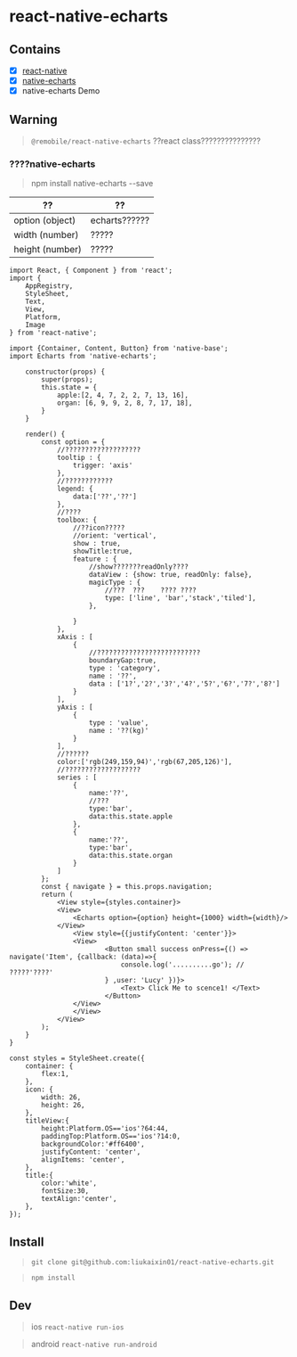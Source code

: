 # react-native-echarts

## Contains

- [x] [react-native](http://reactnative.cn/)
- [x] [native-echarts](https://www.npmjs.com/package/native-echarts)
- [x] native-echarts Demo

## Warning

> `@remobile/react-native-echarts` ??react class???????????????

### ????native-echarts

>  npm install native-echarts --save

| ??  | ?? |
| ------------- | ------------- |
|  option (object)  | echarts??????  |
|  width (number) | ?????  |
|  height (number)| ?????

```
import React, { Component } from 'react';
import {
    AppRegistry,
	StyleSheet,
	Text,
	View,
	Platform,
	Image
} from 'react-native';

import {Container, Content, Button} from 'native-base';
import Echarts from 'native-echarts';

	constructor(props) {
		super(props);
		this.state = {
			apple:[2, 4, 7, 2, 2, 7, 13, 16],
			organ: [6, 9, 9, 2, 8, 7, 17, 18],
		}
	}

	render() {
		const option = {
			//???????????????????
			tooltip : {
				trigger: 'axis'
			},
			//????????????
			legend: {
				data:['??','??']
			},
			//????
			toolbox: {
				//??icon?????
				//orient: 'vertical',
				show : true,
				showTitle:true,
				feature : {
					//show???????readOnly????
					dataView : {show: true, readOnly: false},
					magicType : {
						//???  ???    ???? ????
						type: ['line', 'bar','stack','tiled'],
					},

				}
			},
			xAxis : [
				{
					//??????????????????????????
					boundaryGap:true,
					type : 'category',
					name : '??',
					data : ['1?','2?','3?','4?','5?','6?','7?','8?']
				}
			],
			yAxis : [
				{
					type : 'value',
					name : '??(kg)'
				}
			],
			//??????
			color:['rgb(249,159,94)','rgb(67,205,126)'],
			//???????????????????
			series : [
				{
					name:'??',
					//???
					type:'bar',
					data:this.state.apple
				},
				{
					name:'??',
					type:'bar',
					data:this.state.organ
				}
			]
		};
		const { navigate } = this.props.navigation;
		return (
			<View style={styles.container}>
			<View>
				<Echarts option={option} height={1000} width={width}/>
			</View>
				<View style={{justifyContent: 'center'}}>
				<View>
						<Button small success onPress={() => navigate('Item', {callback: (data)=>{
							console.log('..........go'); // ?????'????'
						} ,user: 'Lucy' })}>
							<Text> Click Me to scence1! </Text>
						</Button>
				</View>
				</View>
			</View>
		);
	}
}

const styles = StyleSheet.create({
	container: {
		flex:1,
	},
	icon: {
		width: 26,
		height: 26,
	},
	titleView:{
		height:Platform.OS=='ios'?64:44,
		paddingTop:Platform.OS=='ios'?14:0,
		backgroundColor:'#ff6400',
		justifyContent: 'center',
		alignItems: 'center',
	},
	title:{
		color:'white',
		fontSize:30,
		textAlign:'center',
	},
});

```
## Install

> `git clone git@github.com:liukaixin01/react-native-echarts.git`

> `npm install`

## Dev

> ios `react-native run-ios`

> android `react-native run-android`
